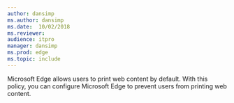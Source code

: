 ```yaml
---
author: dansimp
ms.author: dansimp
ms.date:  10/02/2018
ms.reviewer: 
audience: itpromanager: dansimp
ms.prod: edge
ms.topic: include
---
```


Microsoft Edge allows users to print web content by default. With this policy, you can configure Microsoft Edge to prevent users from printing web content. 
